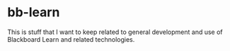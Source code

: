 # bb-learn

This is stuff that I want to keep related to general development and use of Blackboard Learn and related technologies.
